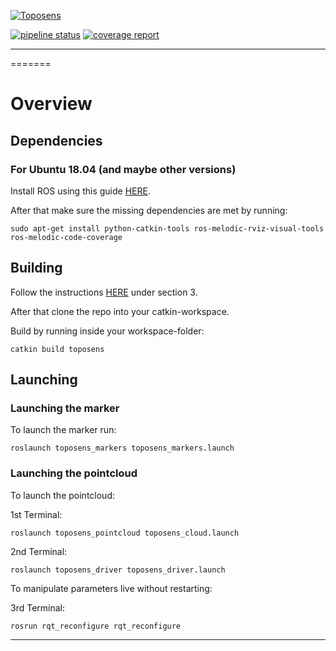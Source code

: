 [![Toposens](https://toposens.com/wp-content/themes/toposens/assets/img/logo2.png)](https://toposens.com)

[![pipeline status](https://gitlab.com/toposens/ros-projects/ts-ros/badges/master/pipeline.svg)](https://gitlab.com/toposens/ros-projects/ts-ros/commits/master)
[![coverage report](https://gitlab.com/toposens/ros-projects/ts-ros/badges/master/coverage.svg)](https://gitlab.com/toposens/ros-projects/ts-ros/commits/master)

---
=======
# Overview

## Dependencies

### For Ubuntu 18.04 (and maybe other versions)

 Install ROS using this guide [HERE](http://wiki.ros.org/melodic/Installation/Ubuntu).

 After that make sure the missing dependencies are met by running:
 
 `sudo apt-get install python-catkin-tools ros-melodic-rviz-visual-tools ros-melodic-code-coverage`

## Building

 Follow the instructions [HERE](http://wiki.ros.org/ROS/Tutorials/InstallingandConfiguringROSEnvironment) under section 3.

 After that clone the repo into your catkin-workspace.

 Build by running inside your workspace-folder:
 
 `catkin build toposens`

## Launching

### Launching the marker

 To launch the marker run:

 `roslaunch toposens_markers toposens_markers.launch`

### Launching the pointcloud

 To launch the pointcloud:

 1st Terminal:

 `roslaunch toposens_pointcloud toposens_cloud.launch`

 2nd Terminal:

 `roslaunch toposens_driver toposens_driver.launch`

 To manipulate parameters live without restarting:

 3rd Terminal:

 `rosrun rqt_reconfigure rqt_reconfigure`

---
